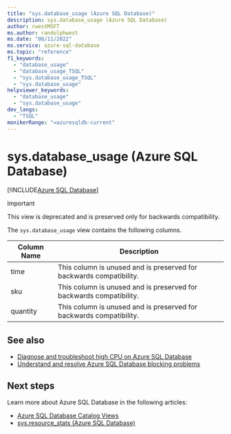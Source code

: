 ```yaml
---
title: "sys.database_usage (Azure SQL Database)"
description: sys.database_usage (Azure SQL Database)
author: rwestMSFT
ms.author: randolphwest
ms.date: "08/11/2022"
ms.service: azure-sql-database
ms.topic: "reference"
f1_keywords:
  - "database_usage"
  - "database_usage_TSQL"
  - "sys.database_usage_TSQL"
  - "sys.database_usage"
helpviewer_keywords:
  - "database_usage"
  - "sys.database_usage"
dev_langs:
  - "TSQL"
monikerRange: "=azuresqldb-current"
---
```

# sys.database_usage (Azure SQL Database)
[!INCLUDE[Azure SQL Database](../../includes/applies-to-version/asdb.md)]

>[!IMPORTANT]
> This view is deprecated and is preserved only for backwards compatibility.
  
 The `sys.database_usage` view contains the following columns.  
  
|Column Name|Description|  
|-----------------|-----------------|  
|time|This column is unused and is preserved for backwards compatibility.|  
|sku|This column is unused and is preserved for backwards compatibility.|  
|quantity|This column is unused and is preserved for backwards compatibility.|  
 
## See also

- [Diagnose and troubleshoot high CPU on Azure SQL Database](/azure/azure-sql/database/high-cpu-diagnose-troubleshoot)
- [Understand and resolve Azure SQL Database blocking problems](/azure/azure-sql/database/understand-resolve-blocking)

## Next steps

Learn more about Azure SQL Database in the following articles:

- [Azure SQL Database Catalog Views](azure-sql-database-catalog-views.md)
- [sys.resource_stats (Azure SQL Database)](sys-resource-stats-azure-sql-database.md)
